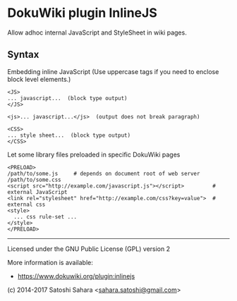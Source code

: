 DokuWiki plugin InlineJS
========================

Allow adhoc internal JavaScript and StyleSheet in wiki pages.


Syntax
------

Embedding inline JavaScript (Use uppercase tags if you need to enclose block level elements.) 

    <JS>
    ... javascript...  (block type output)
    </JS>

    <js>... javascript...</js>  (output does not break paragraph)

    <CSS>
    ... style sheet...  (block type output)
    </CSS>


Let some library files preloaded in specific DokuWiki pages

    <PRELOAD>
    /path/to/some.js     # depends on document root of web server
    /path/to/some.css
    <script src="http://example.com/javascript.js"></script>         # external JavaScript
    <link rel="stylesheet" href="http://example.com/css?key=value">  # external css
    <style>
      ... css rule-set ...
    </style>
    </PRELOAD>


----
Licensed under the GNU Public License (GPL) version 2

More information is available:
  * https://www.dokuwiki.org/plugin:inlinejs

(c) 2014-2017 Satoshi Sahara \<sahara.satoshi@gmail.com>

